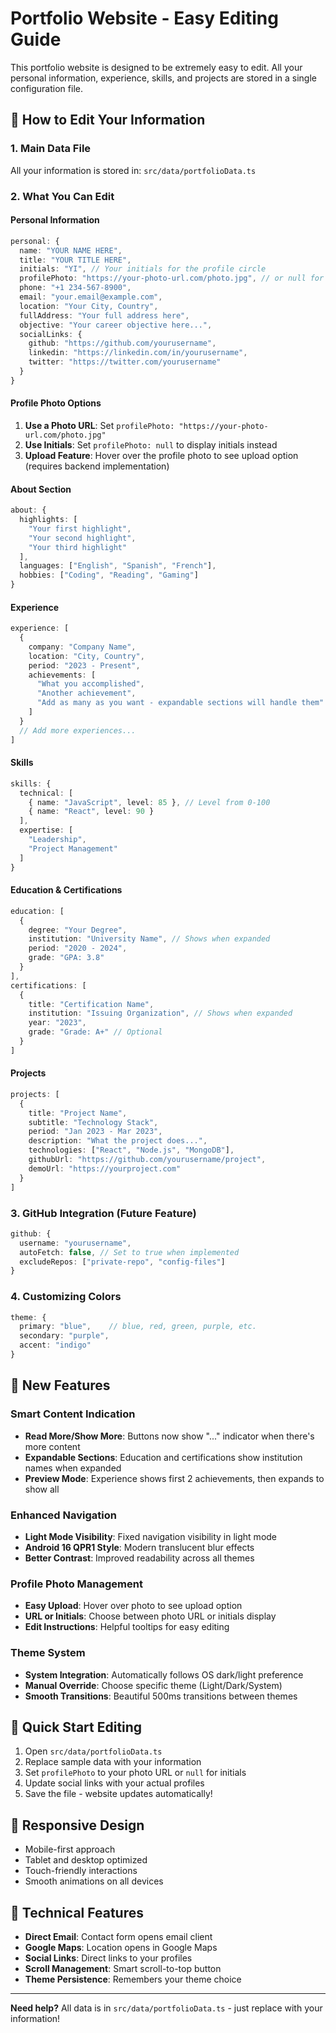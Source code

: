 # Portfolio Website - Easy Editing Guide

This portfolio website is designed to be extremely easy to edit. All your personal information, experience, skills, and projects are stored in a single configuration file.

## 🎯 How to Edit Your Information

### 1. Main Data File
All your information is stored in: `src/data/portfolioData.ts`

### 2. What You Can Edit

#### Personal Information
```typescript
personal: {
  name: "YOUR NAME HERE",
  title: "YOUR TITLE HERE", 
  initials: "YI", // Your initials for the profile circle
  profilePhoto: "https://your-photo-url.com/photo.jpg", // or null for initials
  phone: "+1 234-567-8900",
  email: "your.email@example.com",
  location: "Your City, Country",
  fullAddress: "Your full address here",
  objective: "Your career objective here...",
  socialLinks: {
    github: "https://github.com/yourusername",
    linkedin: "https://linkedin.com/in/yourusername", 
    twitter: "https://twitter.com/yourusername"
  }
}
```

#### Profile Photo Options
1. **Use a Photo URL**: Set `profilePhoto: "https://your-photo-url.com/photo.jpg"`
2. **Use Initials**: Set `profilePhoto: null` to display initials instead
3. **Upload Feature**: Hover over the profile photo to see upload option (requires backend implementation)

#### About Section
```typescript
about: {
  highlights: [
    "Your first highlight",
    "Your second highlight", 
    "Your third highlight"
  ],
  languages: ["English", "Spanish", "French"],
  hobbies: ["Coding", "Reading", "Gaming"]
}
```

#### Experience
```typescript
experience: [
  {
    company: "Company Name",
    location: "City, Country", 
    period: "2023 - Present",
    achievements: [
      "What you accomplished",
      "Another achievement",
      "Add as many as you want - expandable sections will handle them"
    ]
  }
  // Add more experiences...
]
```

#### Skills
```typescript
skills: {
  technical: [
    { name: "JavaScript", level: 85 }, // Level from 0-100
    { name: "React", level: 90 }
  ],
  expertise: [
    "Leadership",
    "Project Management"
  ]
}
```

#### Education & Certifications
```typescript
education: [
  {
    degree: "Your Degree",
    institution: "University Name", // Shows when expanded
    period: "2020 - 2024", 
    grade: "GPA: 3.8"
  }
],
certifications: [
  {
    title: "Certification Name",
    institution: "Issuing Organization", // Shows when expanded
    year: "2023",
    grade: "Grade: A+" // Optional
  }
]
```

#### Projects
```typescript
projects: [
  {
    title: "Project Name",
    subtitle: "Technology Stack",
    period: "Jan 2023 - Mar 2023",
    description: "What the project does...",
    technologies: ["React", "Node.js", "MongoDB"],
    githubUrl: "https://github.com/yourusername/project",
    demoUrl: "https://yourproject.com"
  }
]
```

### 3. GitHub Integration (Future Feature)
```typescript
github: {
  username: "yourusername",
  autoFetch: false, // Set to true when implemented
  excludeRepos: ["private-repo", "config-files"]
}
```

### 4. Customizing Colors
```typescript
theme: {
  primary: "blue",    // blue, red, green, purple, etc.
  secondary: "purple", 
  accent: "indigo"
}
```

## 🎨 New Features

### Smart Content Indication
- **Read More/Show More**: Buttons now show "..." indicator when there's more content
- **Expandable Sections**: Education and certifications show institution names when expanded
- **Preview Mode**: Experience shows first 2 achievements, then expands to show all

### Enhanced Navigation
- **Light Mode Visibility**: Fixed navigation visibility in light mode
- **Android 16 QPR1 Style**: Modern translucent blur effects
- **Better Contrast**: Improved readability across all themes

### Profile Photo Management
- **Easy Upload**: Hover over photo to see upload option
- **URL or Initials**: Choose between photo URL or initials display
- **Edit Instructions**: Helpful tooltips for easy editing

### Theme System
- **System Integration**: Automatically follows OS dark/light preference
- **Manual Override**: Choose specific theme (Light/Dark/System)
- **Smooth Transitions**: Beautiful 500ms transitions between themes

## 🚀 Quick Start Editing
1. Open `src/data/portfolioData.ts`
2. Replace sample data with your information
3. Set `profilePhoto` to your photo URL or `null` for initials
4. Update social links with your actual profiles
5. Save the file - website updates automatically!

## 📱 Responsive Design
- Mobile-first approach
- Tablet and desktop optimized
- Touch-friendly interactions
- Smooth animations on all devices

## 🔧 Technical Features
- **Direct Email**: Contact form opens email client
- **Google Maps**: Location opens in Google Maps
- **Social Links**: Direct links to your profiles
- **Scroll Management**: Smart scroll-to-top button
- **Theme Persistence**: Remembers your theme choice

---

**Need help?** All data is in `src/data/portfolioData.ts` - just replace with your information!